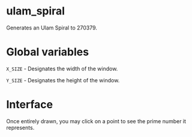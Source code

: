 # ulam_spiral
<p>Generates an Ulam Spiral to 270379.</p>

# Global variables
<p><code>X_SIZE</code> - Designates the width of the window.</p>
<p><code>Y_SIZE</code> - Designates the height of the window.</p>

# Interface
<p>Once entirely drawn, you may click on a point to see the prime number it represents.</p>
